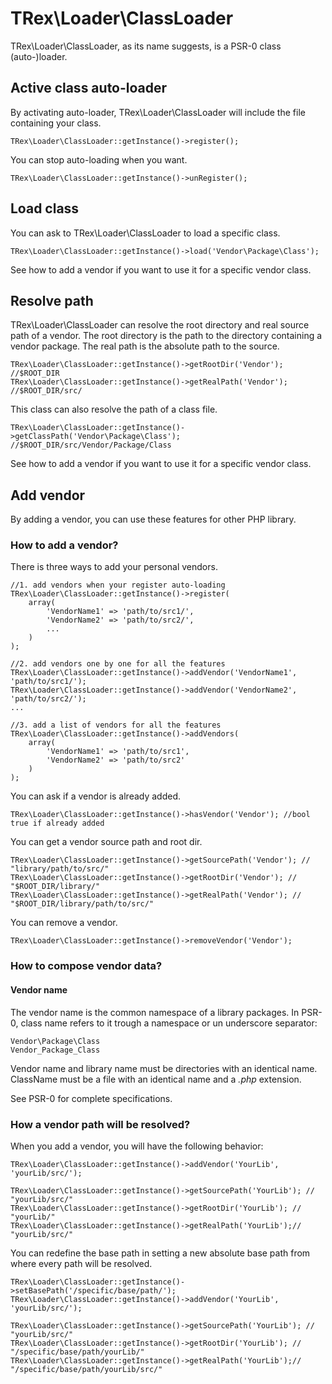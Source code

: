 # TRex\Loader\ClassLoader

TRex\Loader\ClassLoader, as its name suggests, is a PSR-0 class (auto-)loader.

## Active class auto-loader

By activating auto-loader, TRex\Loader\ClassLoader will include the file containing your class.

    TRex\Loader\ClassLoader::getInstance()->register();

You can stop auto-loading when you want.

    TRex\Loader\ClassLoader::getInstance()->unRegister();

## Load class

You can ask to TRex\Loader\ClassLoader to load a specific class.

    TRex\Loader\ClassLoader::getInstance()->load('Vendor\Package\Class');

See how to add a vendor if you want to use it for a specific vendor class.

## Resolve path

TRex\Loader\ClassLoader can resolve the root directory and real source path of a vendor. The root directory is the path to the directory containing a vendor package. The real path is the absolute path to the source.

    TRex\Loader\ClassLoader::getInstance()->getRootDir('Vendor'); //$ROOT_DIR
    TRex\Loader\ClassLoader::getInstance()->getRealPath('Vendor'); //$ROOT_DIR/src/

This class can also resolve the path of a class file.

    TRex\Loader\ClassLoader::getInstance()->getClassPath('Vendor\Package\Class'); //$ROOT_DIR/src/Vendor/Package/Class

See how to add a vendor if you want to use it for a specific vendor class.

## Add vendor

By adding a vendor, you can use these features for other PHP library.

### How to add a vendor?

There is three ways to add your personal vendors.

	//1. add vendors when your register auto-loading
    TRex\Loader\ClassLoader::getInstance()->register(
		array(
			'VendorName1' => 'path/to/src1/',
			'VendorName2' => 'path/to/src2/',
			...
		)
	);

	//2. add vendors one by one for all the features
    TRex\Loader\ClassLoader::getInstance()->addVendor('VendorName1', 'path/to/src1/');
	TRex\Loader\ClassLoader::getInstance()->addVendor('VendorName2', 'path/to/src2/');
	...

	//3. add a list of vendors for all the features
	TRex\Loader\ClassLoader::getInstance()->addVendors(
	    array(
	        'VendorName1' => 'path/to/src1',
	        'VendorName2' => 'path/to/src2'
	    )
	);

You can ask if a vendor is already added.

	TRex\Loader\ClassLoader::getInstance()->hasVendor('Vendor'); //bool true if already added

You can get a vendor source path and root dir.

    TRex\Loader\ClassLoader::getInstance()->getSourcePath('Vendor'); // "library/path/to/src/"
    TRex\Loader\ClassLoader::getInstance()->getRootDir('Vendor'); // "$ROOT_DIR/library/"
    TRex\Loader\ClassLoader::getInstance()->getRealPath('Vendor'); // "$ROOT_DIR/library/path/to/src/"

You can remove a vendor.

	TRex\Loader\ClassLoader::getInstance()->removeVendor('Vendor');

### How to compose vendor data?

#### Vendor name
The vendor name is the common namespace of a library packages. In PSR-0, class name refers to it trough a namespace or un underscore separator:

	Vendor\Package\Class
	Vendor_Package_Class

Vendor name and library name must be directories with an identical name. ClassName must be a file with an identical name and a *.php* extension.

See PSR-0 for complete specifications.

### How a vendor path will be resolved?

When you add a vendor, you will have the following behavior:

    TRex\Loader\ClassLoader::getInstance()->addVendor('YourLib', 'yourLib/src/');

    TRex\Loader\ClassLoader::getInstance()->getSourcePath('YourLib'); // "yourLib/src/"
    TRex\Loader\ClassLoader::getInstance()->getRootDir('YourLib'); // "yourLib/"
    TRex\Loader\ClassLoader::getInstance()->getRealPath('YourLib');// "yourLib/src/"

You can redefine the base path in setting a new absolute base path from where every path will be resolved.

    TRex\Loader\ClassLoader::getInstance()->setBasePath('/specific/base/path/');
    TRex\Loader\ClassLoader::getInstance()->addVendor('YourLib', 'yourLib/src/');

    TRex\Loader\ClassLoader::getInstance()->getSourcePath('YourLib'); // "yourLib/src/"
    TRex\Loader\ClassLoader::getInstance()->getRootDir('YourLib'); // "/specific/base/path/yourLib/"
    TRex\Loader\ClassLoader::getInstance()->getRealPath('YourLib');// "/specific/base/path/yourLib/src/"
